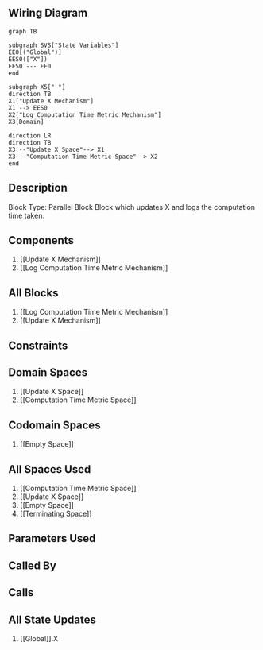 ## Wiring Diagram

```mermaid
graph TB

subgraph SVS["State Variables"]
EE0[("Global")]
EES0(["X"])
EES0 --- EE0
end

subgraph X5[" "]
direction TB
X1["Update X Mechanism"]
X1 --> EES0
X2["Log Computation Time Metric Mechanism"]
X3[Domain]

direction LR
direction TB
X3 --"Update X Space"--> X1
X3 --"Computation Time Metric Space"--> X2
end
```

## Description

Block Type: Parallel Block
Block which updates X and logs the computation time taken.
## Components
1. [[Update X Mechanism]]
2. [[Log Computation Time Metric Mechanism]]

## All Blocks
1. [[Log Computation Time Metric Mechanism]]
2. [[Update X Mechanism]]

## Constraints

## Domain Spaces
1. [[Update X Space]]
2. [[Computation Time Metric Space]]

## Codomain Spaces
1. [[Empty Space]]

## All Spaces Used
1. [[Computation Time Metric Space]]
2. [[Update X Space]]
3. [[Empty Space]]
4. [[Terminating Space]]

## Parameters Used

## Called By

## Calls

## All State Updates
1. [[Global]].X

